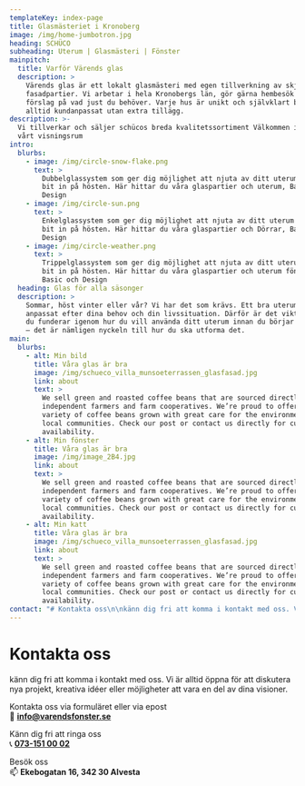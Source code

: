 ```yaml
---
templateKey: index-page
title: Glasmästeriet i Kronoberg
image: /img/home-jumbotron.jpg
heading: SCHÜCO
subheading: Uterum | Glasmästeri | Fönster
mainpitch:
  title: Varför Värends glas
  description: >
    Värends glas är ett lokalt glasmästeri med egen tillverkning av skjut- och
    fasadpartier. Vi arbetar i hela Kronobergs län, gör gärna hembesök och ger
    förslag på vad just du behöver. Varje hus är unikt och självklart bygger vi
    alltid kundanpassat utan extra tillägg. 
description: >-
  Vi tillverkar och säljer schücos breda kvalitetssortiment Välkommen in I vårt
  vårt visningsrum
intro:
  blurbs:
    - image: /img/circle-snow-flake.png
      text: >
        Dubbelglassystem som ger dig möjlighet att njuta av ditt uterum en lång
        bit in på hösten. Här hittar du våra glaspartier och uterum, Basic och
        Design
    - image: /img/circle-sun.png
      text: >
        Enkelglassystem som ger dig möjlighet att njuta av ditt uterum en lång
        bit in på hösten. Här hittar du våra glaspartier och Dörrar, Basic och
        Design
    - image: /img/circle-weather.png
      text: >
        Trippelglassystem som ger dig möjlighet att njuta av ditt uterum en lång
        bit in på hösten. Här hittar du våra glaspartier och uterum fönster,
        Basic och Design
  heading: Glas för alla säsonger
  description: >
    Sommar, höst vinter eller vår? Vi har det som krävs. Ett bra uterum ska vara
    anpassat efter dina behov och din livssituation. Därför är det viktigt att
    du funderar igenom hur du vill använda ditt uterum innan du börjar bygga det
    – det är nämligen nyckeln till hur du ska utforma det.
main:
  blurbs:
    - alt: Min bild
      title: Våra glas är bra
      image: /img/schueco_villa_munsoeterrassen_glasfasad.jpg
      link: about
      text: >
        We sell green and roasted coffee beans that are sourced directly from
        independent farmers and farm cooperatives. We’re proud to offer a
        variety of coffee beans grown with great care for the environment and
        local communities. Check our post or contact us directly for current
        availability.
    - alt: Min fönster
      title: Våra glas är bra
      image: /img/image_2B4.jpg
      link: about
      text: >
        We sell green and roasted coffee beans that are sourced directly from
        independent farmers and farm cooperatives. We’re proud to offer a
        variety of coffee beans grown with great care for the environment and
        local communities. Check our post or contact us directly for current
        availability.
    - alt: Min katt
      title: Våra glas är bra
      image: /img/schueco_villa_munsoeterrassen_glasfasad.jpg
      link: about
      text: >
        We sell green and roasted coffee beans that are sourced directly from
        independent farmers and farm cooperatives. We’re proud to offer a
        variety of coffee beans grown with great care for the environment and
        local communities. Check our post or contact us directly for current
        availability.
contact: "# Kontakta oss\n\nkänn dig fri att komma i kontakt med oss. Vi är alltid öppna för att diskutera nya projekt, kreativa idéer eller möjligheter att vara en del av dina visioner.\n\nKontakta oss via formuläret eller via epost   \n\U0001F4E7 **<a href=\"mailto:info@varendsfonster.se\">info@varendsfonster.se</a>**\n\nKänn dig fri att ringa oss   \n\U0001F4DE **<a href=\"tel:+4673-151 00 02\">073-151 00 02</a>**\n\nBesök oss  \n\U0001F4EB **Ekebogatan 16, 342 30 Alvesta**"
---
```

# Kontakta oss

känn dig fri att komma i kontakt med oss. Vi är alltid öppna för att diskutera nya projekt, kreativa idéer eller möjligheter att vara en del av dina visioner.

Kontakta oss via formuläret eller via epost   
📧 **<a href="mailto:info@varendsfonster.se">info@varendsfonster.se</a>**

Känn dig fri att ringa oss   
📞 **<a href="tel:+4673-151 00 02">073-151 00 02</a>**

Besök oss  
📫 **Ekebogatan 16, 342 30 Alvesta**
